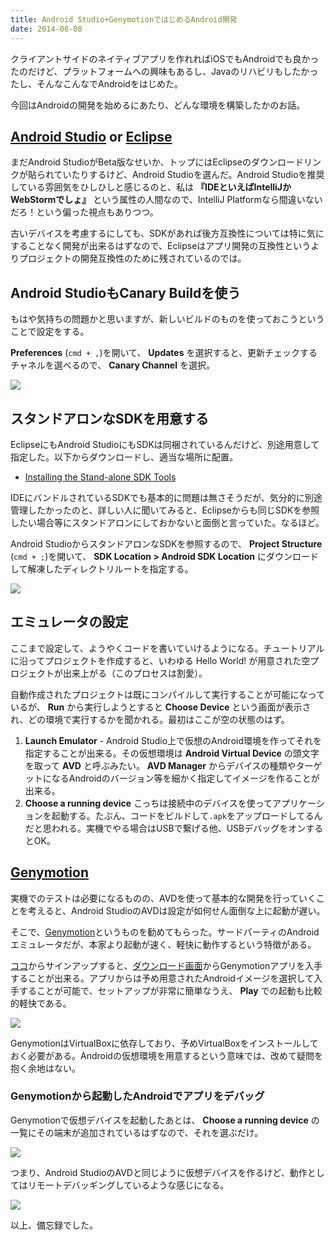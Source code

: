 ```yaml
---
title: Android Studio+GenymotionではじめるAndroid開発
date: 2014-08-08
---
```


クライアントサイドのネイティブアプリを作れればiOSでもAndroidでも良かったのだけど、プラットフォームへの興味もあるし、Javaのリハビリもしたかったし、そんなこんなでAndroidをはじめた。

今回はAndroidの開発を始めるにあたり、どんな環境を構築したかのお話。

## [Android Studio](https://developer.android.com/sdk/installing/studio.html) or [Eclipse](https://developer.android.com/sdk/index.html)

まだAndroid StudioがBeta版なせいか、トップにはEclipseのダウンロードリンクが貼られていたりするけど、Android Studioを選んだ。Android Studioを推奨している雰囲気をひしひしと感じるのと、私は **『IDEといえばIntelliJかWebStormでしょ』** という属性の人間なので、IntelliJ Platformなら間違いないだろ！という偏った視点もありつつ。

古いデバイスを考慮するにしても、SDKがあれば後方互換性については特に気にすることなく開発が出来るはずなので、Eclipseはアプリ開発の互換性というよりプロジェクトの開発互換性のために残されているのでは。

## Android StudioもCanary Buildを使う

もはや気持ちの問題かと思いますが、新しいビルドのものを使っておこうということで設定をする。

**Preferences** (`cmd + ,`)を開いて、 **Updates** を選択すると、更新チェックするチャネルを選べるので、 **Canary Channel** を選択。

![](/img/posts/2014/android-development-with-genymotion/android-studio-preferences-updates.png)

## スタンドアロンなSDKを用意する

EclipseにもAndroid StudioにもSDKは同梱されているんだけど、別途用意して指定した。以下からダウンロードし、適当な場所に配置。

- [Installing the Stand-alone SDK Tools](https://developer.android.com/sdk/installing/index.html?pkg=tools)

IDEにバンドルされているSDKでも基本的に問題は無さそうだが、気分的に別途管理したかったのと、詳しい人に聞いてみると、Eclipseからも同じSDKを参照したい場合等にスタンドアロンにしておかないと面倒と言っていた。なるほど。

Android StudioからスタンドアロンなSDKを参照するので、 **Project Structure** (`cmd + ;`)を開いて、 **SDK Location > Android SDK Location** にダウンロードして解凍したディレクトリルートを指定する。

![](/img/posts/2014/android-development-with-genymotion/android-studio-project-structure.png)

## エミュレータの設定

ここまで設定して、ようやくコードを書いていけるようになる。チュートリアルに沿ってプロジェクトを作成すると、いわゆる Hello World! が用意された空プロジェクトが出来上がる（このプロセスは割愛）。

自動作成されたプロジェクトは既にコンパイルして実行することが可能になっているが、 **Run** から実行しようとすると **Choose Device** という画面が表示され、どの環境で実行するかを聞かれる。最初はここが空の状態のはず。

1. **Launch Emulator** - Android Studio上で仮想のAndroid環境を作ってそれを指定することが出来る。その仮想環境は **Android Virtual Device** の頭文字を取って **AVD** と呼ぶみたい。 **AVD Manager** からデバイスの種類やターゲットになるAndroidのバージョン等を細かく指定してイメージを作ることが出来る。
2. **Choose a running device** こっちは接続中のデバイスを使ってアプリケーションを起動する。たぶん、コードをビルドして`.apk`をアップロードしてるんだと思われる。実機でやる場合はUSBで繋げる他、USBデバッグをオンするとOK。

## [Genymotion](http://www.genymotion.com/)

実機でのテストは必要になるものの、AVDを使って基本的な開発を行っていくことを考えると、Android StudioのAVDは設定が如何せん面倒な上に起動が遅い。

そこで、[Genymotion](http://www.genymotion.com/)というものを勧めてもらった。サードパーティのAndroidエミュレータだが、本家より起動が速く、軽快に動作するという特徴がある。

[ココ](https://cloud.genymotion.com/page/customer/login/)からサインアップすると、[ダウンロード画面](https://cloud.genymotion.com/page/launchpad/download/)からGenymotionアプリを入手することが出来る。アプリからは予め用意されたAndroidイメージを選択して入手することが可能で、セットアップが非常に簡単なうえ、 **Play** での起動も比較的軽快である。

![](/img/posts/2014/android-development-with-genymotion/genymotion.png)

GenymotionはVirtualBoxに依存しており、予めVirtualBoxをインストールしておく必要がある。Androidの仮想環境を用意するという意味では、改めて疑問を抱く余地はない。

### Genymotionから起動したAndroidでアプリをデバッグ

Genymotionで仮想デバイスを起動したあとは、 **Choose a running device** の一覧にその端末が追加されているはずなので、それを選ぶだけ。

![](/img/posts/2014/android-development-with-genymotion/android-studio-choose-device.png)

つまり、Android StudioのAVDと同じように仮想デバイスを作るけど、動作としてはリモートデバッギングしているような感じになる。

![](/img/posts/2014/android-development-with-genymotion/genymotion-nexus5.png)

以上、備忘録でした。

